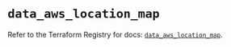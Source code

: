 # `data_aws_location_map`

Refer to the Terraform Registry for docs: [`data_aws_location_map`](https://registry.terraform.io/providers/hashicorp/aws/6.3.0/docs/data-sources/location_map).
